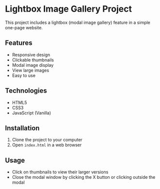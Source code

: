 # Lightbox Image Gallery Project

This project includes a lightbox (modal image gallery) feature in a simple one-page website.

## Features

- Responsive design
- Clickable thumbnails
- Modal image display
- View large images
- Easy to use

## Technologies

- HTML5
- CSS3
- JavaScript (Vanilla)

## Installation

1. Clone the project to your computer
2. Open `index.html` in a web browser

## Usage

- Click on thumbnails to view their larger versions
- Close the modal window by clicking the X button or clicking outside the modal
